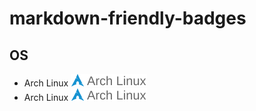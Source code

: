 # markdown-friendly-badges

## OS 

- Arch Linux ![Arch](/badges/os/arch.svg)
- Arch Linux ![Arch](/badges/os/arch.svg)
